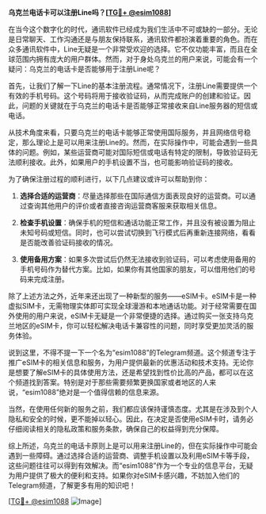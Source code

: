 **乌克兰电话卡可以注册Line吗？[[TG💪+ @esim1088](https://t.me/s/esim1088)]**

在当今这个数字化的时代，通讯软件已经成为我们生活中不可或缺的一部分。无论是日常聊天、工作沟通还是与朋友保持联系，通讯软件都扮演着重要的角色。而在众多通讯软件中，Line无疑是一个非常受欢迎的选择。它不仅功能丰富，而且在全球范围内拥有庞大的用户群体。然而，对于身处乌克兰的用户来说，可能会有一个疑问：乌克兰的电话卡是否能够用于注册Line呢？

首先，让我们了解一下Line的基本注册流程。通常情况下，注册Line需要提供一个有效的手机号码。这个号码将用于接收验证码，从而完成账户的创建和验证。因此，问题的关键就在于乌克兰的电话卡是否能够正常接收来自Line服务器的短信或电话。

从技术角度来看，只要乌克兰的电话卡能够正常使用国际服务，并且网络信号稳定，那么理论上是可以用来注册Line的。然而，在实际操作中，可能会遇到一些具体的问题。例如，某些运营商可能对国际短信或电话有特定的限制，导致验证码无法顺利接收。此外，如果用户的手机设置不当，也可能影响验证码的接收。

为了确保注册过程的顺利进行，以下几点建议或许可以帮助到你：

1. **选择合适的运营商**：尽量选择那些在国际通信方面表现良好的运营商。可以通过查询其他用户的评价或者直接咨询运营商客服来获取相关信息。
   
2. **检查手机设置**：确保手机的短信和通话功能正常工作，并且没有被设置为阻止未知号码或短信。同时，也可以尝试切换到飞行模式后再重新连接网络，看看是否能改善验证码接收的情况。

3. **使用备用方案**：如果多次尝试后仍然无法接收到验证码，可以考虑使用备用的手机号码作为替代方案。比如，如果你有其他国家的朋友，可以借用他们的号码来完成注册。

除了上述方法之外，近年来还出现了一种新型的服务——eSIM卡。eSIM卡是一种虚拟SIM卡，无需物理实体即可实现全球漫游和本地通话功能。对于经常需要在国外使用的用户来说，eSIM卡无疑是一个非常便捷的选择。通过购买一张支持乌克兰地区的eSIM卡，你可以轻松解决电话卡兼容性的问题，同时享受更加灵活的服务体验。

说到这里，不得不提一下一个名为“esim1088”的Telegram频道。这个频道专注于推广eSIM卡的相关信息和服务，为用户提供最新的优惠活动和技术支持。无论你是想要了解eSIM卡的具体使用方法，还是希望找到性价比高的产品，都可以在这个频道找到答案。特别是对于那些需要频繁更换国家或者地区的人来说，“esim1088”绝对是一个值得信赖的信息来源。

当然，在使用任何新的服务之前，我们都应该保持谨慎态度。尤其是在涉及到个人隐私和安全的时候，更不能掉以轻心。因此，在决定是否使用eSIM卡时，请务必仔细阅读相关的隐私政策和服务条款，确保自己的权益得到充分保障。

综上所述，乌克兰的电话卡原则上是可以用来注册Line的，但在实际操作中可能会遇到一些障碍。通过选择合适的运营商、调整手机设置以及利用eSIM卡等手段，这些问题往往可以得到有效解决。而“esim1088”作为一个专业的信息平台，无疑为用户提供了极大的便利和支持。如果你对eSIM卡感兴趣，不妨加入他们的Telegram频道，了解更多有用的知识吧！

[[TG💪+ @esim1088](https://t.me/s/esim1088) ![Image](https://i.postimg.cc/4NQfJmqS/Snipaste-2025-05-13-00-14-12.png)]
